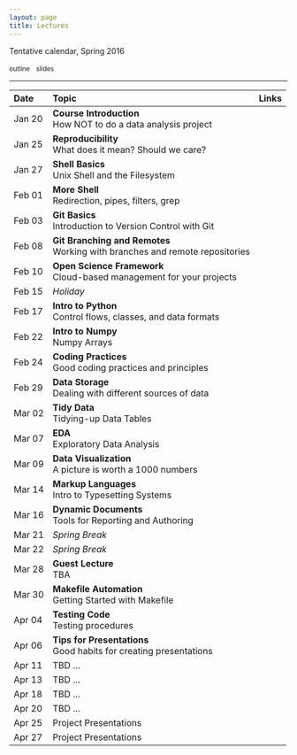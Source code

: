 ```yaml
---
layout: page
title: Lectures
---
```


Tentative calendar, Spring 2016

<small><i class="fa fa-folder"></i> outline</small> &nbsp;
<small><i class="fa fa-picture-o"></i> slides</small>

<hr>

<table>
  <thead>
    <tr>
      <th align="left">Date</th>
      <th align="left">Topic</th>
      <th align="left">Links</th>
    </tr>
  </thead>
  <tbody>
    <tr>
      <td>Jan 20</td>
      <td><b>Course Introduction</b><br>
        How NOT to do a data analysis project</td>
      <td>
        <a href="01-introduction"><i class="fa fa-folder"></i></a>
        &nbsp;
        <a href="https://docs.google.com/presentation/d/1kG3nnlPuL8D78knTKT33XmWL47zDigILmZqCAnjUSgQ/pub?start=false&loop=false&delayms=3000" target="_blank"><i class="fa fa-picture-o"></i></a>
      </td>
    </tr>
    <tr>
      <td>Jan 25</td>
      <td><b>Reproducibility</b><br>
        What does it mean? Should we care?</td>
      <td>
        <a href="02-reproducibility"><i class="fa fa-folder"></i></a>
        &nbsp;
        <a href="https://docs.google.com/presentation/d/1MY-XluG_7gTa32m7nDxMl_V0XRUw1_yhohnAXXW2ziE/pub?start=false&loop=false&delayms=3000" target="_blank"><i class="fa fa-picture-o"></i></a>
      </td>
    </tr>
    <tr>
      <td>Jan 27</td>
      <td><b>Shell Basics</b><br>
        Unix Shell and the Filesystem</td>
      <td>
        <a href="03-shell-basics"><i class="fa fa-folder"></i></a>
        &nbsp;
        <a href="https://docs.google.com/presentation/d/1QKFuvlVwJdQ2cUCOLS6Bx0ADxx80gyTrU0GL7PzKZV8/pub?start=false&loop=false&delayms=3000" target="_blank"><i class="fa fa-picture-o"></i></a>
        &nbsp;
      </td>
    </tr>
    <tr>
      <td>Feb 01</td>
      <td><b>More Shell</b><br>
        Redirection, pipes, filters, grep</td>
      <td>
        <a href="04-more-shell"><i class="fa fa-folder"></i></a>
        &nbsp;
        <a href="https://docs.google.com/presentation/d/171UrtqnNtSMjVfRdfheLAmgogQQXMbIZjc2HaSO_oWg/pub?start=false&loop=false&delayms=3000" target="_blank"><i class="fa fa-picture-o"></i></a>
        &nbsp;
      </td>
    </tr>
    <tr>
      <td>Feb 03</td>
      <td><b>Git Basics</b><br>
        Introduction to Version Control with Git</td>
      <td>
        <a href="05-git-basics"><i class="fa fa-folder"></i></a>
        &nbsp;
        <a href="https://docs.google.com/presentation/d/1qJ4LhB2WQzDqVdWLvFF69wsQRbbPJeY2PxldZPn9PAU/pub?start=false&loop=false&delayms=3000" target="_blank"><i class="fa fa-picture-o"></i></a>
        &nbsp;
      </td>
    </tr>
    <tr>
      <td>Feb 08</td>
      <td><b>Git Branching and Remotes</b><br>
        Working with branches and remote repositories</td>
      <td>
        <a href="06-git-branching"><i class="fa fa-folder"></i></a>
        &nbsp;
        <a href="https://docs.google.com/presentation/d/10bODT4eUDe-pGhEUSNozRpxVkrC4GsKSHZpbsRJx7y0/pub?start=false&loop=false&delayms=3000" target="_blank"><i class="fa fa-picture-o"></i></a>
      </td>
    </tr>
    <tr>
      <td>Feb 10</td>
      <td><b>Open Science Framework</b><br>
        Cloud-based management for your projects</td>
      <td>
        <a href="07-osf"><i class="fa fa-folder"></i></a>
        &nbsp;
        <a href="https://www.youtube.com/watch?v=NqC2uagJZpw" target="_blank"><i class="fa fa-youtube-play"></i></a>
        &nbsp;
     </td>
    </tr>
    <tr>
      <td>Feb 15</td>
      <td><em>Holiday</em></td>
      <td>
      </td>
    </tr>
    <tr>
      <td>Feb 17</td>
      <td><b>Intro to Python</b><br>
        Control flows, classes, and data formats</td>
      <td>
        <a href="08-python-basics"><i class="fa fa-folder"></i></a>
      </td>
    </tr>
    <tr>
      <td>Feb 22</td>
      <td><b>Intro to Numpy</b><br>
        Numpy Arrays</td>
      <td>
        <i class="fa fa-folder"></i>
        &nbsp;
        <i class="fa fa-picture-o"></i>
        &nbsp;
      </td>
    </tr>
    <tr>
      <td>Feb 24</td>
      <td><b>Coding Practices</b><br>
        Good coding practices and principles</td>
      <td>
        <i class="fa fa-folder"></i>
        &nbsp;
        <i class="fa fa-picture-o"></i>
        &nbsp;
      </td>
    </tr>
    <tr>
      <td>Feb 29</td>
      <td><b>Data Storage</b><br>
        Dealing with different sources of data</td>
      <td>
        <i class="fa fa-folder"></i>
        &nbsp;
        <i class="fa fa-picture-o"></i>
        &nbsp;
      </td>
    </tr>
    <tr>
      <td>Mar 02</td>
      <td><b>Tidy Data</b><br>
        Tidying-up Data Tables</td>
      <td>
        <i class="fa fa-folder"></i>
        &nbsp;
        <i class="fa fa-picture-o"></i>
        &nbsp;
      </td>
    </tr>
    <tr>
      <td>Mar 07</td>
      <td><b>EDA</b><br>
        Exploratory Data Analysis</td>
      <td>
        <i class="fa fa-folder"></i>
        &nbsp;
        <i class="fa fa-picture-o"></i>
        &nbsp;
     </td>
    </tr>
    <tr>
      <td>Mar 09</td>
      <td><b>Data Visualization</b><br>
        A picture is worth a 1000 numbers</td>
      <td>
        <i class="fa fa-folder"></i>
        &nbsp;
        <i class="fa fa-picture-o"></i>
        &nbsp;
      </td>
    </tr>
    <tr>
      <td>Mar 14</td>
      <td><b>Markup Languages</b><br>
        Intro to Typesetting Systems</td>
      <td>
        <i class="fa fa-folder"></i>
        &nbsp;
        <i class="fa fa-picture-o"></i>
        &nbsp;
      </td>
    </tr>
    <tr>
      <td>Mar 16</td>
      <td><b>Dynamic Documents</b><br>
        Tools for Reporting and Authoring</td>
      <td>
        <i class="fa fa-folder"></i>
        &nbsp;
        <i class="fa fa-picture-o"></i>
        &nbsp;
      </td>
    </tr>
    <tr>
      <td>Mar 21</td>
      <td><em>Spring Break</em></td>
      <td>
      </td>
    </tr>
    <tr>
      <td>Mar 22</td>
      <td><em>Spring Break</em></td>
      <td>
      </td>
    </tr>
    <tr>
      <td>Mar 28</td>
      <td><b>Guest Lecture</b><br>
        TBA</td>
      <td>
        <i class="fa fa-folder"></i>
        &nbsp;
        <i class="fa fa-picture-o"></i>
        &nbsp;
      </td>
    </tr>
    <tr>
      <td>Mar 30</td>
      <td><b>Makefile Automation</b><br>
        Getting Started with Makefile</td>
      <td>
        <i class="fa fa-folder"></i>
        &nbsp;
        <i class="fa fa-picture-o"></i>
        &nbsp;
      </td>
    </tr>
    <tr>
      <td>Apr 04</td>
      <td><b>Testing Code</b><br>
        Testing procedures</td>
      <td>
        <i class="fa fa-folder"></i>
        &nbsp;
        <i class="fa fa-picture-o"></i>
        &nbsp;
      </td>
    </tr>
    <tr>
      <td>Apr 06</td>
      <td><b>Tips for Presentations</b><br>
        Good habits for creating presentations</td>
      <td>
        <i class="fa fa-folder"></i>
        &nbsp;
        <i class="fa fa-picture-o"></i>
        &nbsp;
     </td>
    </tr>
    <tr>
      <td>Apr 11</td>
      <td>TBD ...</td>
      <td>
      </td>
    </tr>
    <tr>
      <td>Apr 13</td>
      <td>TBD ...</td>
      <td>
      </td>
    </tr>
    <tr>
      <td>Apr 18</td>
      <td>TBD ...</td>
      <td>
      </td>
    </tr>
    <tr>
      <td>Apr 20</td>
      <td>TBD ...</td>
      <td>
      </td>
    </tr>
    <tr>
      <td>Apr 25</td>
      <td>Project Presentations</td>
      <td></td>
    </tr>
    <tr>
      <td>Apr 27</td>
      <td>Project Presentations</td>
      <td></td>
    </tr>
  </tbody>
</table>

